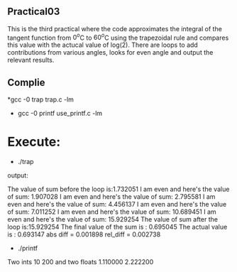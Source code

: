## Practical03
This is the third practical where the code approximates the integral of the tangent function from $0^o$C to $60^o$C using the trapezoidal rule and compares this value with the actucal value of log(2).
There are loops to add contributions from various angles, looks for even angle and output the relevant results.

## Complie
*gcc -0 trap trap.c -lm
* gcc -0 printf use_printf.c -lm

# Execute:
* ./trap

output:

The value of sum before the loop is:1.732051
I am even and here's the value of sum: 1.907028
I am even and here's the value of sum: 2.795581
I am even and here's the value of sum: 4.456137
I am even and here's the value of sum: 7.011252
I am even and here's the value of sum: 10.689451
I am even and here's the value of sum: 15.929254
The value of sum after the loop is:15.929254
The final value of the sum is : 0.695045
The actual value is : 0.693147
abs diff = 0.001898
 rel_diff = 0.002738

* ./printf

Two ints 10 200 and two floats 1.110000 2.222200